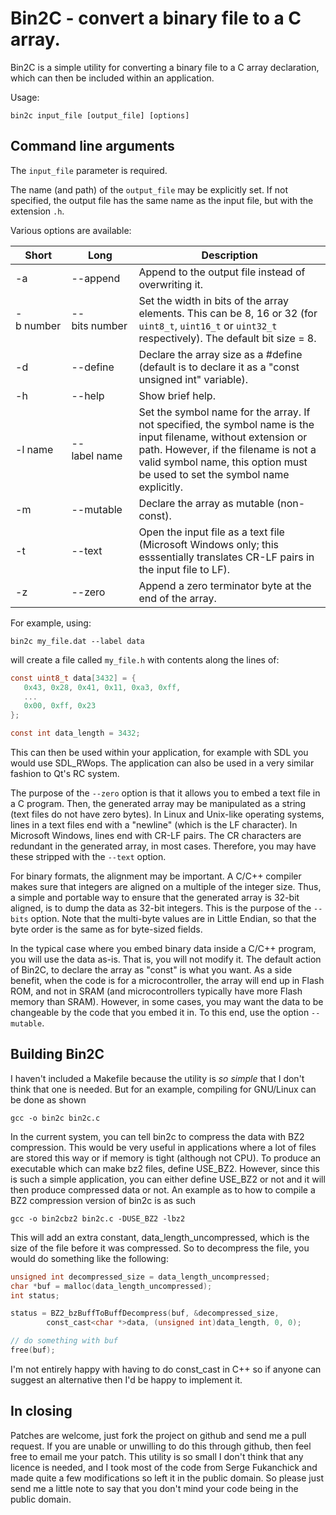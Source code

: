 # Bin2C - convert a binary file to a C array.

Bin2C is a simple utility for converting a binary file to a C array declaration,
which can then be included within an application.

Usage:

```
bin2c input_file [output_file] [options]
```

## Command line arguments

The `input_file` parameter is required.

The name (and path) of the `output_file` may be explicitly set. If not specified,
the output file has the same name as the input file, but with the extension `.h`.

Various options are available:

| Short          | Long               | Description |
|----------------|--------------------|-------------|
| -a             | --append           | Append to the output file instead of overwriting it. |
| -b&nbsp;number | --bits&nbsp;number | Set the width in bits of the array elements. This can be 8, 16 or 32 (for `uint8_t`, `uint16_t` or `uint32_t` respectively). The default bit size = 8. |
| -d             | --define           | Declare the array size as a #define (default is to declare it as a "const unsigned int" variable). |
| -h             | --help             | Show brief help. |
| -l&nbsp;name   | --label&nbsp;name  | Set the symbol name for the array. If not specified, the symbol name is the input filename, without extension or path. However, if the filename is not a valid symbol name, this option must be used to set the symbol name explicitly. |
| -m             | --mutable          | Declare the array as mutable (non-const). |
| -t             | --text             | Open the input file as a text file (Microsoft Windows only; this esssentially translates CR-LF pairs in the input file to LF). |
| -z             | --zero             | Append a zero terminator byte at the end of the array. |

For example, using:
```
bin2c my_file.dat --label data
```

will create a file called `my_file.h` with contents along the lines of:

```c
const uint8_t data[3432] = {
   0x43, 0x28, 0x41, 0x11, 0xa3, 0xff,
   ...
   0x00, 0xff, 0x23
};

const int data_length = 3432;
```

This can then be used within your application, for example with SDL you would
use SDL_RWops. The application can also be used in a very similar fashion to
Qt's RC system.

The purpose of the `--zero` option is that it allows you to embed a text file
in a C program. Then, the generated array may be manipulated as a string (text
files do not have zero bytes). In Linux and Unix-like operating systems, lines
in a text files end with a "newline" (which is the LF character). In Microsoft
Windows, lines end with CR-LF pairs. The CR characters are redundant in the
generated array, in most cases. Therefore, you may have these stripped with the
`--text` option.

For binary formats, the alignment may be important. A C/C++ compiler makes sure
that integers are aligned on a multiple of the integer size. Thus, a simple and
portable way to ensure that the generated array is 32-bit aligned, is to dump
the data as 32-bit integers. This is the purpose of the `--bits` option. Note
that the multi-byte values are in Little Endian, so that the byte order is the
same as for byte-sized fields.

In the typical case where you embed binary data inside a C/C++ program, you will
use the data as-is. That is, you will not modify it. The default action of Bin2C,
to declare the array as "const" is what you want. As a side benefit, when the
code is for a microcontroller, the array will end up in Flash ROM, and not in
SRAM (and microcontrollers typically have more Flash memory than SRAM). However,
in some cases, you may want the data to be changeable by the code that you embed
it in. To this end, use the option `--mutable`.

## Building Bin2C

I haven't included a Makefile because the utility is *so simple* that I don't
think that one is needed. But for an example, compiling for GNU/Linux can be
done as shown

```
gcc -o bin2c bin2c.c
```

In the current system, you can tell bin2c to compress the data with BZ2
compression. This would be very useful in applications where a lot of files
are stored this way or if memory is tight (although not CPU). To produce an
executable which can make bz2 files, define USE_BZ2. However, since this is
such a simple application, you can either define USE_BZ2 or not and it will
then produce compressed data or not. An example as to how to compile a BZ2
compression version of bin2c is as such

```
gcc -o bin2cbz2 bin2c.c -DUSE_BZ2 -lbz2
```

This will add an extra constant, data_length_uncompressed, which is the size
of the file before it was compressed. So to decompress the file, you would
do something like the following:

```c
unsigned int decompressed_size = data_length_uncompressed;
char *buf = malloc(data_length_uncompressed);
int status;

status = BZ2_bzBuffToBuffDecompress(buf, &decompressed_size,
        const_cast<char *>data, (unsigned int)data_length, 0, 0);

// do something with buf
free(buf);
```

I'm not entirely happy with having to do const_cast in C++ so if anyone can
suggest an alternative then I'd be happy to implement it.

## In closing

Patches are welcome, just fork the project on github and send me a pull
request. If you are unable or unwilling to do this through github, then feel
free to email me your patch. This utility is so small I don't think that any
licence is needed, and I took most of the code from Serge Fukanchick and made
quite a few modifications so left it in the public domain. So please just send
me a little note to say that you don't mind your code being in the public
domain.

